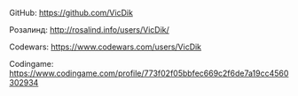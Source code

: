 GitHub: https://github.com/VicDik

Розалинд: http://rosalind.info/users/VicDik/

Codewars: https://www.codewars.com/users/VicDik

Codingame: https://www.codingame.com/profile/773f02f05bbfec669c2f6de7a19cc4560302934
